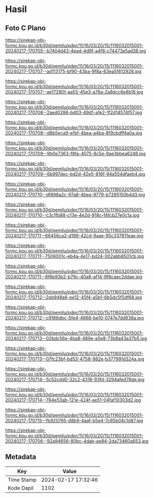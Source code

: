 # Hasil

## Foto C Plano

https://sirekap-obj-formc.kpu.go.id/b30d/pemilu/pdpr/11/16/03/20/15/1116032015001-20240217-170705--b7404d43-4ead-4d9f-a4f8-c74473a5ad38.jpg

https://sirekap-obj-formc.kpu.go.id/b30d/pemilu/pdpr/11/16/03/20/15/1116032015001-20240217-170707--ad113175-bf90-43ba-9f8a-63ea5f812928.jpg

https://sirekap-obj-formc.kpu.go.id/b30d/pemilu/pdpr/11/16/03/20/15/1116032015001-20240217-170707--ae17280f-aa55-45e3-a78a-2a8dcc6e8b18.jpg

https://sirekap-obj-formc.kpu.go.id/b30d/pemilu/pdpr/11/16/03/20/15/1116032015001-20240217-170708--2aed0286-bd03-49d1-a1e2-1f2d14574f57.jpg

https://sirekap-obj-formc.kpu.go.id/b30d/pemilu/pdpr/11/16/03/20/15/1116032015001-20240217-170708--d8b5eca9-efbf-4bea-a4ba-8f9cbdff4a0a.jpg

https://sirekap-obj-formc.kpu.go.id/b30d/pemilu/pdpr/11/16/03/20/15/1116032015001-20240217-170709--9b0e7363-f8fa-4075-8c5e-9ae3bbea6246.jpg

https://sirekap-obj-formc.kpu.go.id/b30d/pemilu/pdpr/11/16/03/20/15/1116032015001-20240217-170709--6b997dec-bd2d-42e5-816f-94a554dfaeb4.jpg

https://sirekap-obj-formc.kpu.go.id/b30d/pemilu/pdpr/11/16/03/20/15/1116032015001-20240217-170710--df898a2c-97a8-4bea-9779-b7295150b4d3.jpg

https://sirekap-obj-formc.kpu.go.id/b30d/pemilu/pdpr/11/16/03/20/15/1116032015001-20240217-170710--c3c1fb88-c13e-4e2d-918c-f4fcb27e0c1a.jpg

https://sirekap-obj-formc.kpu.go.id/b30d/pemilu/pdpr/11/16/03/20/15/1116032015001-20240217-170711--66456ca2-d199-42cd-9aae-95c337811eae.jpg

https://sirekap-obj-formc.kpu.go.id/b30d/pemilu/pdpr/11/16/03/20/15/1116032015001-20240217-170711--7506001c-eb4a-4e17-bd24-002abb6501cb.jpg

https://sirekap-obj-formc.kpu.go.id/b30d/pemilu/pdpr/11/16/03/20/15/1116032015001-20240217-170711--8f6b93b2-b79c-40a8-af14-9f6caec2ddae.jpg

https://sirekap-obj-formc.kpu.go.id/b30d/pemilu/pdpr/11/16/03/20/15/1116032015001-20240217-170712--2eb948a6-ee12-45f4-a5b1-6b5dc5f5df68.jpg

https://sirekap-obj-formc.kpu.go.id/b30d/pemilu/pdpr/11/16/03/20/15/1116032015001-20240217-170712--c9186dbc-5fe4-4668-be10-0747e7dd838a.jpg

https://sirekap-obj-formc.kpu.go.id/b30d/pemilu/pdpr/11/16/03/20/15/1116032015001-20240217-170713--02bdc56e-4ba8-489e-a5e8-73b8a43a37b5.jpg

https://sirekap-obj-formc.kpu.go.id/b30d/pemilu/pdpr/11/16/03/20/15/1116032015001-20240217-170713--07fc23bf-bd53-4758-982e-b377991d324a.jpg

https://sirekap-obj-formc.kpu.go.id/b30d/pemilu/pdpr/11/16/03/20/15/1116032015001-20240217-170714--5c52cdd0-32c2-4318-93fd-3294afed78de.jpg

https://sirekap-obj-formc.kpu.go.id/b30d/pemilu/pdpr/11/16/03/20/15/1116032015001-20240217-170714--784e53ab-121e-424f-ae51-04faf10303d2.jpg

https://sirekap-obj-formc.kpu.go.id/b30d/pemilu/pdpr/11/16/03/20/15/1116032015001-20240217-170715--fb920765-d8b9-4aaf-b5e4-7c85b04c1d87.jpg

https://sirekap-obj-formc.kpu.go.id/b30d/pemilu/pdpr/11/16/03/20/15/1116032015001-20240217-170706--92a94656-80bc-4dab-ae84-2da73460a653.jpg


## Metadata

| Key        | Value               |
| ---------- | ------------------- |
| Time Stamp | 2024-02-17 17:32:46 |
| Kode Dapil | 1102                |



